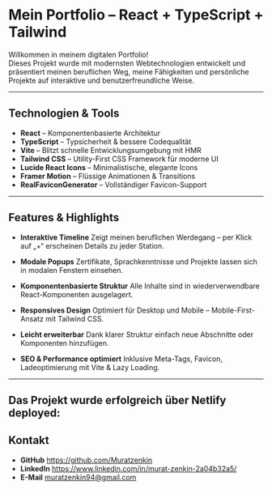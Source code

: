 # Mein Portfolio – React + TypeScript + Tailwind

Willkommen in meinem digitalen Portfolio!  
Dieses Projekt wurde mit modernsten Webtechnologien entwickelt und präsentiert meinen beruflichen Weg, meine Fähigkeiten und persönliche Projekte auf interaktive und benutzerfreundliche Weise.

---

## Technologien & Tools

- **React** – Komponentenbasierte Architektur
- **TypeScript** – Typsicherheit & bessere Codequalität
- **Vite** – Blitzt schnelle Entwicklungsumgebung mit HMR
- **Tailwind CSS** – Utility-First CSS Framework für moderne UI
- **Lucide React Icons** – Minimalistische, elegante Icons
- **Framer Motion** – Flüssige Animationen & Transitions
- **RealFaviconGenerator** – Vollständiger Favicon-Support

---

## Features & Highlights

- **Interaktive Timeline**
  Zeigt meinen beruflichen Werdegang – per Klick auf „+“ erscheinen Details zu jeder Station.

- **Modale Popups**
  Zertifikate, Sprachkenntnisse und Projekte lassen sich in modalen Fenstern einsehen.

- **Komponentenbasierte Struktur**
  Alle Inhalte sind in wiederverwendbare React-Komponenten ausgelagert.

- **Responsives Design**
  Optimiert für Desktop und Mobile – Mobile-First-Ansatz mit Tailwind CSS.

- **Leicht erweiterbar**
  Dank klarer Struktur einfach neue Abschnitte oder Komponenten hinzufügen.

- **SEO & Performance optimiert**
  Inklusive Meta-Tags, Favicon, Ladeoptimierung mit Vite & Lazy Loading.

---

## Das Projekt wurde erfolgreich über Netlify deployed:

## Kontakt

- **GitHub**
  https://github.com/Muratzenkin
- **LinkedIn**
  https://www.linkedin.com/in/murat-zenkin-2a04b32a5/
- **E-Mail**
  muratzenkin94@gmail.com
